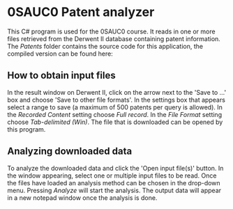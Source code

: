 # 0SAUC0 Patent analyzer
This C# program is used for the 0SAUC0 course. It reads in one or more files retrieved from the Derwent II database containing patent information. The _Patents_ folder contains the source code for this application, the compiled version can be found here:


## How to obtain input files
In the result window on Derwent II, click on the arrow next to the 'Save to ...' box and choose 'Save to other file formats'. In the settings box that appears select a range to save (a maximum of 500 patents per query is allowed). In the _Recorded Content_ setting choose _Full record_. In the _File Format_ setting choose _Tab-delimited (Win)_. The file that is downloaded can be opened by this program.

## Analyzing downloaded data
To analyze the downloaded data and click the 'Open input file(s)' button. In the window appearing, select one or multiple input files to be read. Once the files have loaded an analysis method can be chosen in the drop-down menu. Pressing _Analyze_ will start the analysis. The output data will appear in a new notepad window once the analysis is done.
